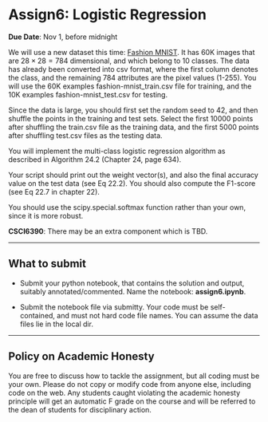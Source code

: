 <!--
.. title: CSCI4390-6390 Assign6
.. slug: dm_assign6
.. date: 2022-10-25 20:23:01 UTC-04:00
.. tags: 
.. category: 
.. link: 
.. description: 
.. has_math: True
.. type: text
-->

# Assign6: Logistic Regression

**Due Date**: Nov 1, before midnight


We will use a new dataset this time: [Fashion
MNIST](https://www.kaggle.com/datasets/zalando-research/fashionmnist). It
has 60K images that are $28\times 28 = 784$ dimensional, and which belong to
10 classes. The data has already been converted into csv format, where the
first column denotes the class, and the remaining 784 attributes are the
pixel values (1-255). You will use the 60K examples fashion-mnist_train.csv
file for training, and the 10K examples fashion-mnist_test.csv for testing.

Since the data is large, you should first set the random seed to 42, and
then shuffle the points in the training and test sets. Select the first
10000 points after shuffling the train.csv file as the training data, and
the first 5000 points after shuffling test.csv files as the testing data.

You will implement the multi-class logistic regression algorithm as described in
Algorithm 24.2 (Chapter 24, page 634). 

Your script should print out the weight vector(s), and also the final
accuracy value on the test data (see Eq 22.2). You should also compute the F1-score (see
Eq 22.7 in chapter 22).

You should use the scipy.special.softmax function rather than your own,
since it is more robust.


**CSCI6390**: There may be an extra component which is TBD.

---

## What to submit

* Submit your python notebook, that contains the solution and output,
suitably annotated/commented. Name the notebook: **assign6.ipynb**.


* Submit the notebook file via submitty. Your code must be self-contained,
    and must not hard code file names. You can assume the data files lie in
    the local dir.

---

## Policy on Academic Honesty

You are free to discuss how to tackle the assignment, but all coding
must be your own. Please do not copy or modify code from anyone else,
including code on the web. Any students caught violating the academic
honesty principle will get an automatic F grade on the course and will
be referred to the dean of students for disciplinary action.

